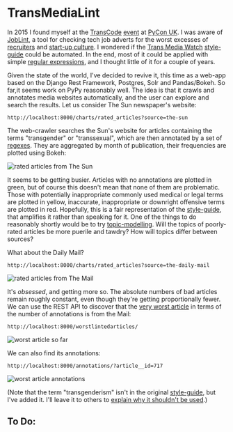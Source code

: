 # TransMediaLint

In 2015 I found myself at the [TransCode](http://trans-code.org/) [event](http://2015.pyconuk.org/transcode/) at
[PyCon UK](http://pyconuk.org). I was aware of [JobLint](http://joblint.org/), a tool for checking tech job
adverts for the worst excesses of [recruiters](https://i.pinimg.com/originals/8c/58/4c/8c584c601031ce0f863cb0f8b8e71887.jpg)
and [start-up culture](https://pbs.twimg.com/media/CfNJTAHWAAAik5I.png). I wondered if the
[Trans Media Watch](http://www.transmediawatch.org/)
[style-guide](http://www.transmediawatch.org/Documents/Media%20Style%20Guide.pdf) could be automated.
In the end, most of it could be applied with simple
[regular expressions](https://pbs.twimg.com/media/Cr7mS_OWcAA7Hzt.jpg), and I thought little of it for a
couple of years.

Given the state of the world, I've decided to revive it, this time as a web-app based on the
Django Rest Framework, Postgres, Solr and Pandas/Bokeh. So far,it seems work on PyPy reasonably well.
The idea is that it crawls and annotates media websites automatically, and the user can explore and
search the results. Let us consider The Sun newspaper's website: 

```http://localhost:8000/charts/rated_articles?source=the-sun```

The web-crawler searches the Sun's website for articles containing the terms "transgender" or "transsexual",
which are then annotated by a set of
[regexes](https://github.com/augeas/TransMediaLint/blob/master/transmedialint/tmw_style_guide/rules.py).
They are aggregated by month of publication, their frequencies are plotted using Bokeh:

![rated articles from The Sun](https://github.com/augeas/TransMediaLint/raw/master/img/rated_sun_articles.png)

It seems to be getting busier.
Articles with no annotations are plotted in green, but of course this doesn't mean that none of them are
problematic. Those with potentially inappropriate commonly used medical or legal terms are plotted in
yellow, inaccurate, inappropriate or downright offensive terms are plotted in red. Hopefully, this is a
fair representation of the
[style-guide](http://www.transmediawatch.org/Documents/Media%20Style%20Guide.pdf), that amplifies it rather
than speaking for it. One of the things to do reasonably shortly would be to try
[topic-modelling](https://radimrehurek.com/gensim/). Will the topics of poorly-rated
articles be more puerile and tawdry? How will topics differ between sources?

What about the Daily Mail?

```http://localhost:8000/charts/rated_articles?source=the-daily-mail```

![rated articles from The Mail](https://github.com/augeas/TransMediaLint/raw/master/img/rated_mail_articles.png)

It's *obsessed*, and getting more so. The absolute numbers of bad articles remain
roughly constant, even though they're getting proportionally fewer. We can use the
REST API to discover that the
[very worst article](http://www.dailymail.co.uk/news/article-2921528/The-man-s-TWO-sex-changes-Incredible-story-Walt-Laura-REVERSED-operation-believes-surgeons-quick-operate.html)
in terms of the number of annotations is from the Mail:

```http://localhost:8000/worstlintedarticles/```

![worst article so far](https://github.com/augeas/TransMediaLint/raw/master/img/worst_mail.png)

We can also find its annotations:

```http://localhost:8000/annotations/?article__id=717```

![worst article annotations](https://github.com/augeas/TransMediaLint/blob/master/img/worst_mail_annots.png)

(Note that the term "transgenderism" isn't in the original
[style-guide](http://www.transmediawatch.org/Documents/Media%20Style%20Guide.pdf), but
I've added it. I'll leave it to others to
[explain why it shouldn't be used](https://www.quora.com/Is-transgenderism-the-correct-word-to-use-in-regards-to-trans-people).)

## To Do:

